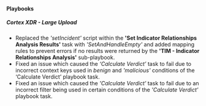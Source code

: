 
#### Playbooks

##### Cortex XDR - Large Upload

- Replaced the *'setIncident'* script within the **'Set Indicator Relationships Analysis Results'** task with *'SetAndHandleEmpty'* and added mapping rules to prevent errors if no results were returned by the **'TIM - Indicator Relationships Analysis'** sub-playbook.
- Fixed an issue which caused the *‘Calculate Verdict’* task to fail due to incorrect context keys used in *benign* and *'malicious'* conditions of the ‘Calculate Verdict’ playbook task.
- Fixed an issue which caused the *'Calculate Verdict'* task to fail due to an incorrect filter being used in certain conditions of the *'Calculate Verdict'* playbook task.
